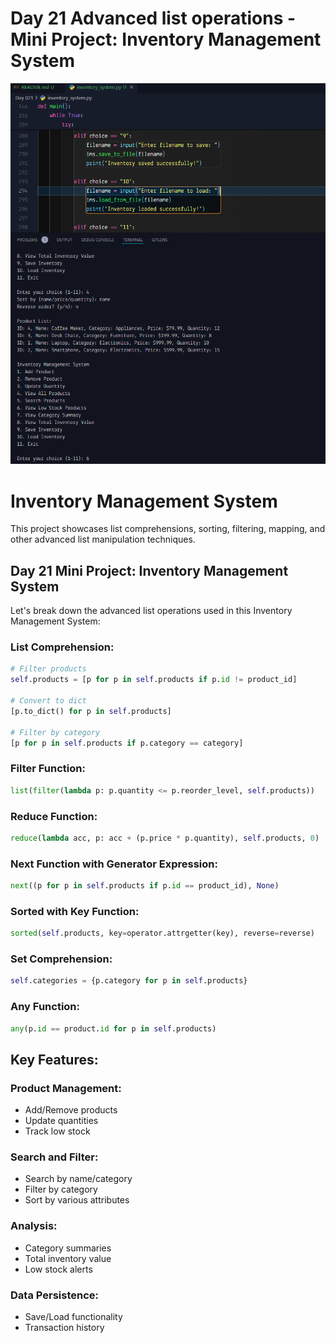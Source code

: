 # Day 21 Advanced list operations - Mini Project: Inventory Management System

![Inventory](/Day%20021/inventory.png)

# Inventory Management System

This project showcases list comprehensions, sorting, filtering, mapping, and other advanced list manipulation techniques.

## Day 21 Mini Project: Inventory Management System

Let's break down the advanced list operations used in this Inventory Management System:

### List Comprehension:
```python
# Filter products
self.products = [p for p in self.products if p.id != product_id]

# Convert to dict
[p.to_dict() for p in self.products]

# Filter by category
[p for p in self.products if p.category == category]
```

### Filter Function:
```python
list(filter(lambda p: p.quantity <= p.reorder_level, self.products))
```

### Reduce Function:
```python
reduce(lambda acc, p: acc + (p.price * p.quantity), self.products, 0)
```

### Next Function with Generator Expression:
```python
next((p for p in self.products if p.id == product_id), None)
```

### Sorted with Key Function:
```python
sorted(self.products, key=operator.attrgetter(key), reverse=reverse)
```

### Set Comprehension:
```python
self.categories = {p.category for p in self.products}
```

### Any Function:
```python
any(p.id == product.id for p in self.products)
```

## Key Features:

### Product Management:
- Add/Remove products
- Update quantities
- Track low stock

### Search and Filter:
- Search by name/category
- Filter by category
- Sort by various attributes

### Analysis:
- Category summaries
- Total inventory value
- Low stock alerts

### Data Persistence:
- Save/Load functionality
- Transaction history